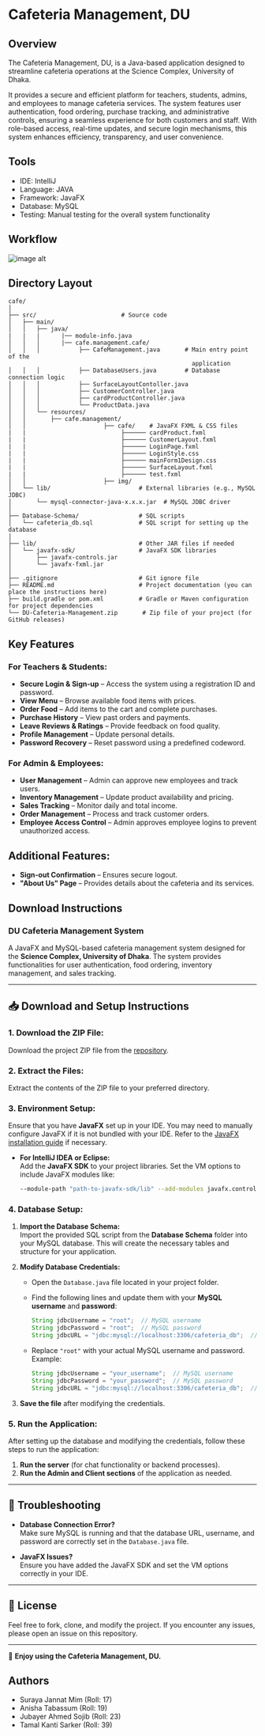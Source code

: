 # Cafeteria Management, DU
## Overview
The Cafeteria Management, DU, is a Java-based application designed to streamline cafeteria operations at the Science Complex, University of Dhaka.

It provides a secure and efficient platform for teachers, students, admins, and employees to manage cafeteria services.
The system features user authentication, food ordering, purchase tracking, and administrative controls, ensuring a seamless 
experience for both customers and staff. With role-based access, real-time updates, and secure login mechanisms, this system 
enhances efficiency, transparency, and user convenience.

## Tools
- IDE: IntelliJ
- Language: JAVA
- Framework: JavaFX
- Database: MySQL
- Testing: Manual testing for the overall 
system functionality


## Workflow
![image alt](https://github.com/Clear20-22/Java-Project/blob/5ae01b462834a38334f3274799ee52cdaafe6912/Blank%20diagram.png)

## Directory Layout

```
cafe/
│
├── src/                        # Source code
│   ├── main/                   
│   │   ├── java/
|   |   |      |── module-info.java            
│   │   │      |── cafe.management.cafe/  
│   │   │           ├── CafeManagement.java       # Main entry point of the 
                                                    application
│   │   │           ├── DatabaseUsers.java        # Database connection logic
│   │   │           ├── SurfaceLayoutContoller.java   
│   │   │           ├── CustomerController.java  
│   │   │           ├── cardProductController.java 
│   │   │           └── ProductData.java
│   │   └── resources/          
│   │       ├── cafe.management/        
│   │                      ├── cafe/    # JavaFX FXML & CSS files
|   |                           ├────── cardProduct.fxml
|   |                           ├────── CustomerLayout.fxml
|   |                           ├────── LoginPage.fxml
|   |                           ├────── LoginStyle.css
|   |                           ├────── mainForm1Design.css
|   |                           ├────── SurfaceLayout.fxml
|   |                           ├────── test.fxml
│   │                      ├── img/              
│   └── lib/                         # External libraries (e.g., MySQL JDBC)
│       └── mysql-connector-java-x.x.x.jar  # MySQL JDBC driver
│
├── Database-Schema/                 # SQL scripts
│   └── cafeteria_db.sql             # SQL script for setting up the database
│
├── lib/                             # Other JAR files if needed
│   └── javafx-sdk/                  # JavaFX SDK libraries
│       ├── javafx-controls.jar
│       └── javafx-fxml.jar
│
├── .gitignore                       # Git ignore file
├── README.md                        # Project documentation (you can place the instructions here)
├── build.gradle or pom.xml          # Gradle or Maven configuration for project dependencies
└── DU-Cafeteria-Management.zip       # Zip file of your project (for GitHub releases)

```

## Key Features

### For Teachers & Students:
- **Secure Login & Sign-up** – Access the system using a registration ID and password.  
- **View Menu** – Browse available food items with prices.  
- **Order Food** – Add items to the cart and complete purchases.  
- **Purchase History** – View past orders and payments.  
- **Leave Reviews & Ratings** – Provide feedback on food quality.  
- **Profile Management** – Update personal details.  
- **Password Recovery** – Reset password using a predefined codeword.  

### For Admin & Employees:
- **User Management** – Admin can approve new employees and track users.  
- **Inventory Management** – Update product availability and pricing.  
- **Sales Tracking** – Monitor daily and total income.  
- **Order Management** – Process and track customer orders.  
- **Employee Access Control** – Admin approves employee logins to prevent unauthorized access.  

## Additional Features:
- **Sign-out Confirmation** – Ensures secure logout.  
- **"About Us" Page** – Provides details about the cafeteria and its services.  

## Download Instructions 

### DU Cafeteria Management System

A JavaFX and MySQL-based cafeteria management system designed for the **Science Complex, University of Dhaka**. The system provides functionalities for user authentication, food ordering, inventory management, and sales tracking.

---

## 📥 Download and Setup Instructions

### **1. Download the ZIP File:**
Download the project ZIP file from the [repository](#).

### **2. Extract the Files:**
Extract the contents of the ZIP file to your preferred directory.

### **3. Environment Setup:**

Ensure that you have **JavaFX** set up in your IDE. You may need to manually configure JavaFX if it is not bundled with your IDE. Refer to the [JavaFX installation guide](https://openjfx.io/) if necessary.

- **For IntelliJ IDEA or Eclipse:**  
    Add the **JavaFX SDK** to your project libraries.
    Set the VM options to include JavaFX modules like:
    ```bash
    --module-path "path-to-javafx-sdk/lib" --add-modules javafx.controls,javafx.fxml
    ```

### **4. Database Setup:**

1. **Import the Database Schema:**  
   Import the provided SQL script from the **Database Schema** folder into your MySQL database. This will create the necessary tables and structure for your application.

2. **Modify Database Credentials:**

   - Open the `Database.java` file located in your project folder.
   - Find the following lines and update them with your **MySQL username** and **password**:
   
     ```java
     String jdbcUsername = "root";  // MySQL username
     String jdbcPassword = "root";  // MySQL password
     String jdbcURL = "jdbc:mysql://localhost:3306/cafeteria_db";  // Database URL
     ```

   - Replace `"root"` with your actual MySQL username and password. Example:
   
     ```java
     String jdbcUsername = "your_username";  // MySQL username
     String jdbcPassword = "your_password";  // MySQL password
     String jdbcURL = "jdbc:mysql://localhost:3306/cafeteria_db";  // Database URL
     ```

3. **Save the file** after modifying the credentials.

### **5. Run the Application:**

After setting up the database and modifying the credentials, follow these steps to run the application:

1. **Run the server** (for chat functionality or backend processes).
2. **Run the Admin and Client sections** of the application as needed.

---

## 📜 Troubleshooting

- **Database Connection Error?**  
  Make sure MySQL is running and that the database URL, username, and password are correctly set in the `Database.java` file.

- **JavaFX Issues?**  
  Ensure you have added the JavaFX SDK and set the VM options correctly in your IDE.

---

## 📝 License

Feel free to fork, clone, and modify the project. If you encounter any issues, please open an issue on this repository.

---

🚀 **Enjoy using the Cafeteria Management, DU.**


## Authors
- Suraya Jannat Mim (Roll: 17)<br>
- Anisha Tabassum (Roll: 19)<br>
- Jubayer Ahmed Sojib (Roll: 23)<br>
- Tamal Kanti Sarker (Roll: 39)
